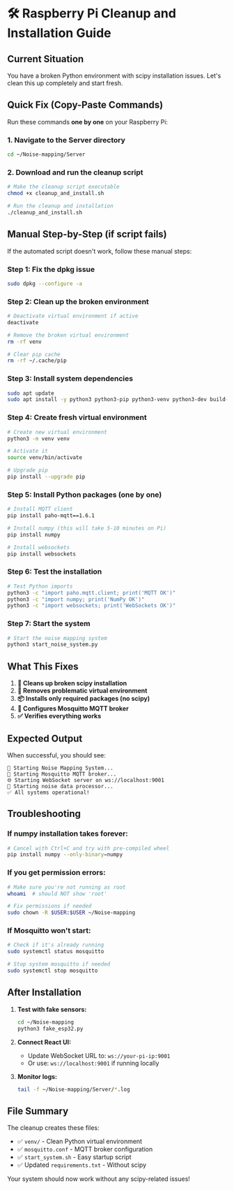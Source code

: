 # 🛠️ Raspberry Pi Cleanup and Installation Guide

## Current Situation
You have a broken Python environment with scipy installation issues. Let's clean this up completely and start fresh.

## Quick Fix (Copy-Paste Commands)

Run these commands **one by one** on your Raspberry Pi:

### 1. Navigate to the Server directory
```bash
cd ~/Noise-mapping/Server
```

### 2. Download and run the cleanup script
```bash
# Make the cleanup script executable
chmod +x cleanup_and_install.sh

# Run the cleanup and installation
./cleanup_and_install.sh
```

## Manual Step-by-Step (if script fails)

If the automated script doesn't work, follow these manual steps:

### Step 1: Fix the dpkg issue
```bash
sudo dpkg --configure -a
```

### Step 2: Clean up the broken environment
```bash
# Deactivate virtual environment if active
deactivate

# Remove the broken virtual environment
rm -rf venv

# Clear pip cache
rm -rf ~/.cache/pip
```

### Step 3: Install system dependencies
```bash
sudo apt update
sudo apt install -y python3 python3-pip python3-venv python3-dev build-essential mosquitto mosquitto-clients
```

### Step 4: Create fresh virtual environment
```bash
# Create new virtual environment
python3 -m venv venv

# Activate it
source venv/bin/activate

# Upgrade pip
pip install --upgrade pip
```

### Step 5: Install Python packages (one by one)
```bash
# Install MQTT client
pip install paho-mqtt==1.6.1

# Install numpy (this will take 5-10 minutes on Pi)
pip install numpy

# Install websockets
pip install websockets
```

### Step 6: Test the installation
```bash
# Test Python imports
python3 -c "import paho.mqtt.client; print('MQTT OK')"
python3 -c "import numpy; print('NumPy OK')"
python3 -c "import websockets; print('WebSockets OK')"
```

### Step 7: Start the system
```bash
# Start the noise mapping system
python3 start_noise_system.py
```

## What This Fixes

1. **🧹 Cleans up broken scipy installation**
2. **🔧 Removes problematic virtual environment**
3. **📦 Installs only required packages (no scipy)**
4. **🔌 Configures Mosquitto MQTT broker**
5. **✅ Verifies everything works**

## Expected Output

When successful, you should see:
```
🚀 Starting Noise Mapping System...
📡 Starting Mosquitto MQTT broker...
🌐 Starting WebSocket server on ws://localhost:9001
🔄 Starting noise data processor...
✅ All systems operational!
```

## Troubleshooting

### If numpy installation takes forever:
```bash
# Cancel with Ctrl+C and try with pre-compiled wheel
pip install numpy --only-binary=numpy
```

### If you get permission errors:
```bash
# Make sure you're not running as root
whoami  # should NOT show 'root'

# Fix permissions if needed
sudo chown -R $USER:$USER ~/Noise-mapping
```

### If Mosquitto won't start:
```bash
# Check if it's already running
sudo systemctl status mosquitto

# Stop system mosquitto if needed
sudo systemctl stop mosquitto
```

## After Installation

1. **Test with fake sensors:**
   ```bash
   cd ~/Noise-mapping
   python3 fake_esp32.py
   ```

2. **Connect React UI:**
   - Update WebSocket URL to: `ws://your-pi-ip:9001`
   - Or use: `ws://localhost:9001` if running locally

3. **Monitor logs:**
   ```bash
   tail -f ~/Noise-mapping/Server/*.log
   ```

## File Summary

The cleanup creates these files:
- ✅ `venv/` - Clean Python virtual environment
- ✅ `mosquitto.conf` - MQTT broker configuration
- ✅ `start_system.sh` - Easy startup script
- ✅ Updated `requirements.txt` - Without scipy

Your system should now work without any scipy-related issues!
